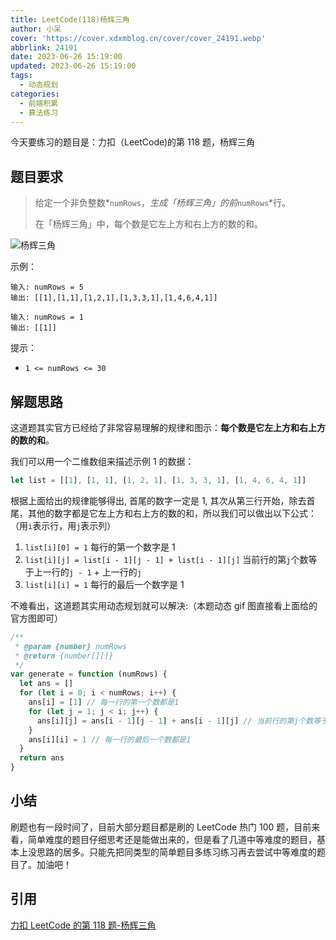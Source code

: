 ```yaml
---
title: LeetCode(118)杨辉三角
author: 小呆
cover: 'https://cover.xdxmblog.cn/cover/cover_24191.webp'
abbrlink: 24191
date: 2023-06-26 15:19:00
updated: 2023-06-26 15:19:00
tags:
  - 动态规划
categories: 
  - 前端积累
  - 算法练习
---
```


今天要练习的题目是：力扣（LeetCode)的第 118 题，杨辉三角

## 题目要求

> 给定一个非负整数*`numRows`，*生成「杨辉三角」的前*`numRows`*行。
>
> 在「杨辉三角」中，每个数是它左上方和右上方的数的和。

<!--more-->

![杨辉三角](https://img.xdxmblog.cn/images/article_24191_01.gif)

示例：

```
输入: numRows = 5
输出: [[1],[1,1],[1,2,1],[1,3,3,1],[1,4,6,4,1]]

输入: numRows = 1
输出: [[1]]
```

提示：

- `1 <= numRows <= 30`

## 解题思路

这道题其实官方已经给了非常容易理解的规律和图示：**每个数是它左上方和右上方的数的和**。

我们可以用一个二维数组来描述示例 1 的数据：

```javascript
let list = [[1], [1, 1], [1, 2, 1], [1, 3, 3, 1], [1, 4, 6, 4, 1]]
```

根据上面给出的规律能够得出, 首尾的数字一定是 1, 其次从第三行开始，除去首尾，其他的数字都是它左上方和右上方的数的和，所以我们可以做出以下公式：（用`i`表示行，用`j`表示列）

1. `list[i][0] = 1` 每行的第一个数字是 1
2. `list[i][j] = list[i - 1][j - 1] + list[i - 1][j]` 当前行的第`j`个数等于上一行的`j - 1` + 上一行的`j`
3. `list[i][i] = 1` 每行的最后一个数字是 1

不难看出，这道题其实用动态规划就可以解决:（本题动态 gif 图直接看上面给的官方图即可）

```javascript
/**
 * @param {number} numRows
 * @return {number[][]}
 */
var generate = function (numRows) {
  let ans = []
  for (let i = 0; i < numRows; i++) {
    ans[i] = [1] // 每一行的第一个数都是1
    for (let j = 1; j < i; j++) {
      ans[i][j] = ans[i - 1][j - 1] + ans[i - 1][j] // 当前行的第j个数等于上一行的j - 1 + 上一行的j
    }
    ans[i][i] = 1 // 每一行的最后一个数都是1
  }
  return ans
}
```

## 小结

刷题也有一段时间了，目前大部分题目都是刷的 LeetCode 热门 100 题，目前来看，简单难度的题目仔细思考还是能做出来的，但是看了几道中等难度的题目，基本上没思路的居多。只能先把同类型的简单题目多练习练习再去尝试中等难度的题目了。加油吧！

## 引用

[力扣 LeetCode 的第 118 题-杨辉三角](https://leetcode.cn/problems/pascals-triangle/)
